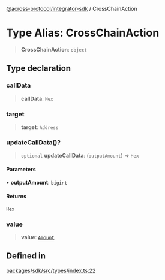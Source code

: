 [@across-protocol/integrator-sdk](../README.md) / CrossChainAction

# Type Alias: CrossChainAction

> **CrossChainAction**: `object`

## Type declaration

### callData

> **callData**: `Hex`

### target

> **target**: `Address`

### updateCallData()?

> `optional` **updateCallData**: (`outputAmount`) => `Hex`

#### Parameters

• **outputAmount**: `bigint`

#### Returns

`Hex`

### value

> **value**: [`Amount`](Amount.md)

## Defined in

[packages/sdk/src/types/index.ts:22](https://github.com/across-protocol/toolkit/blob/0408e9d38e7f5e4687131c33ea4b58d12a946b0d/packages/sdk/src/types/index.ts#L22)

